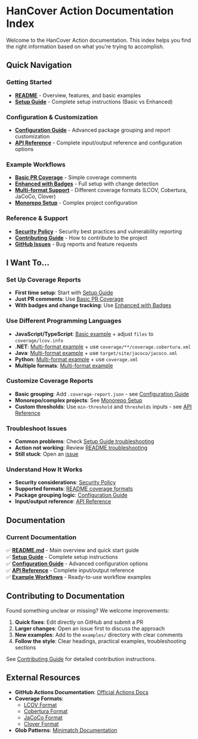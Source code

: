 # HanCover Action Documentation Index

Welcome to the HanCover Action documentation. This index helps you find the right information based on what you're trying to accomplish.

## Quick Navigation

### Getting Started
- **[README](../README.md)** - Overview, features, and basic examples
- **[Setup Guide](./SETUP-GUIDE.md)** - Complete setup instructions (Basic vs Enhanced)

### Configuration & Customization  
- **[Configuration Guide](./CONFIGURATION.md)** - Advanced package grouping and report customization
- **[API Reference](./API-REFERENCE.md)** - Complete input/output reference and configuration options

### Example Workflows
- **[Basic PR Coverage](../examples/basic-pr-coverage.yml)** - Simple coverage comments
- **[Enhanced with Badges](../examples/enhanced-with-badges.yml)** - Full setup with change detection
- **[Multi-format Support](../examples/multi-format.yml)** - Different coverage formats (LCOV, Cobertura, JaCoCo, Clover)
- **[Monorepo Setup](../examples/monorepo-setup.yml)** - Complex project configuration

### Reference & Support
- **[Security Policy](../SECURITY.md)** - Security best practices and vulnerability reporting
- **[Contributing Guide](../CONTRIBUTING.md)** - How to contribute to the project
- **[GitHub Issues](https://github.com/farhan-ahmed1/hancover-action/issues)** - Bug reports and feature requests

## I Want To...

### Set Up Coverage Reports
- **First time setup**: Start with [Setup Guide](./SETUP-GUIDE.md)
- **Just PR comments**: Use [Basic PR Coverage](../examples/basic-pr-coverage.yml)
- **With badges and change tracking**: Use [Enhanced with Badges](../examples/enhanced-with-badges.yml)

### Use Different Programming Languages
- **JavaScript/TypeScript**: [Basic example](../examples/basic-pr-coverage.yml) + adjust `files` to `coverage/lcov.info`
- **.NET**: [Multi-format example](../examples/multi-format.yml) + use `coverage/**/coverage.cobertura.xml`
- **Java**: [Multi-format example](../examples/multi-format.yml) + use `target/site/jacoco/jacoco.xml`
- **Python**: [Multi-format example](../examples/multi-format.yml) + use `coverage.xml`
- **Multiple formats**: [Multi-format example](../examples/multi-format.yml)

### Customize Coverage Reports
- **Basic grouping**: Add `.coverage-report.json` - see [Configuration Guide](./CONFIGURATION.md)
- **Monorepo/complex projects**: See [Monorepo Setup](../examples/monorepo-setup.yml)
- **Custom thresholds**: Use `min-threshold` and `thresholds` inputs - see [API Reference](./API-REFERENCE.md)

### Troubleshoot Issues
- **Common problems**: Check [Setup Guide troubleshooting](./SETUP-GUIDE.md#troubleshooting)
- **Action not working**: Review [README troubleshooting](../README.md#troubleshooting)  
- **Still stuck**: Open an [issue](https://github.com/farhan-ahmed1/hancover-action/issues)

### Understand How It Works
- **Security considerations**: [Security Policy](../SECURITY.md)
- **Supported formats**: [README coverage formats](../README.md#supported-coverage-formats)
- **Package grouping logic**: [Configuration Guide](./CONFIGURATION.md)
- **Input/output reference**: [API Reference](./API-REFERENCE.md)

## Documentation

### Current Documentation
✅ **[README.md](../README.md)** - Main overview and quick start guide  
✅ **[Setup Guide](./SETUP-GUIDE.md)** - Complete setup instructions  
✅ **[Configuration Guide](./CONFIGURATION.md)** - Advanced configuration options  
✅ **[API Reference](./API-REFERENCE.md)** - Complete input/output reference  
✅ **[Example Workflows](../examples/)** - Ready-to-use workflow examples  

## Contributing to Documentation

Found something unclear or missing? We welcome improvements:

1. **Quick fixes**: Edit directly on GitHub and submit a PR
2. **Larger changes**: Open an issue first to discuss the approach
3. **New examples**: Add to the `examples/` directory with clear comments
4. **Follow the style**: Clear headings, practical examples, troubleshooting sections

See [Contributing Guide](../CONTRIBUTING.md) for detailed contribution instructions.

## External Resources

- **GitHub Actions Documentation**: [Official Actions Docs](https://docs.github.com/en/actions)
- **Coverage Formats**:
  - [LCOV Format](http://ltp.sourceforge.net/coverage/lcov/genhtml.1.php)
  - [Cobertura Format](https://cobertura.github.io/cobertura/)
  - [JaCoCo Format](https://www.jacoco.org/jacoco/)
  - [Clover Format](https://openclover.org/)
- **Glob Patterns**: [Minimatch Documentation](https://github.com/isaacs/minimatch)

